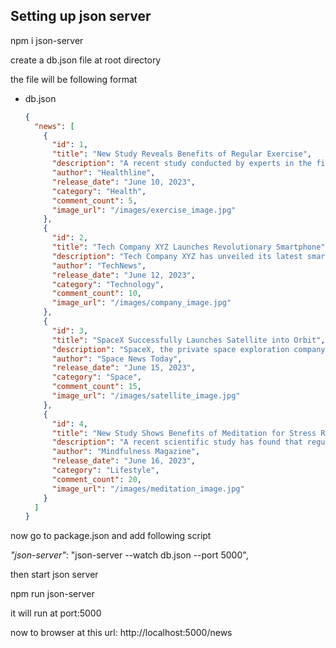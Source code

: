 ## Setting up json server

npm i json-server

create a db.json file at root directory

the file will be following format

- db.json
  ```json
  {
    "news": [
      {
        "id": 1,
        "title": "New Study Reveals Benefits of Regular Exercise",
        "description": "A recent study conducted by experts in the field suggests that regular exercise can have numerous health benefits, including improved cardiovascular function and increased mental well-being.",
        "author": "Healthline",
        "release_date": "June 10, 2023",
        "category": "Health",
        "comment_count": 5,
        "image_url": "/images/exercise_image.jpg"
      },
      {
        "id": 2,
        "title": "Tech Company XYZ Launches Revolutionary Smartphone",
        "description": "Tech Company XYZ has unveiled its latest smartphone model, boasting cutting-edge features, a powerful processor, and an impressive camera system.",
        "author": "TechNews",
        "release_date": "June 12, 2023",
        "category": "Technology",
        "comment_count": 10,
        "image_url": "/images/company_image.jpg"
      },
      {
        "id": 3,
        "title": "SpaceX Successfully Launches Satellite into Orbit",
        "description": "SpaceX, the private space exploration company, has successfully launched a communication satellite into orbit, marking another milestone in the company's achievements.",
        "author": "Space News Today",
        "release_date": "June 15, 2023",
        "category": "Space",
        "comment_count": 15,
        "image_url": "/images/satellite_image.jpg"
      },
      {
        "id": 4,
        "title": "New Study Shows Benefits of Meditation for Stress Relief",
        "description": "A recent scientific study has found that regular meditation practice can significantly reduce stress levels and promote a sense of calm and well-being.",
        "author": "Mindfulness Magazine",
        "release_date": "June 16, 2023",
        "category": "Lifestyle",
        "comment_count": 20,
        "image_url": "/images/meditation_image.jpg"
      }
    ]
  }
  ```

now go to package.json and add following script

_"json-server"_: "json-server --watch db.json --port 5000",

then start json server

npm run json-server

it will run at port:5000

now to browser at this url: http://localhost:5000/news
